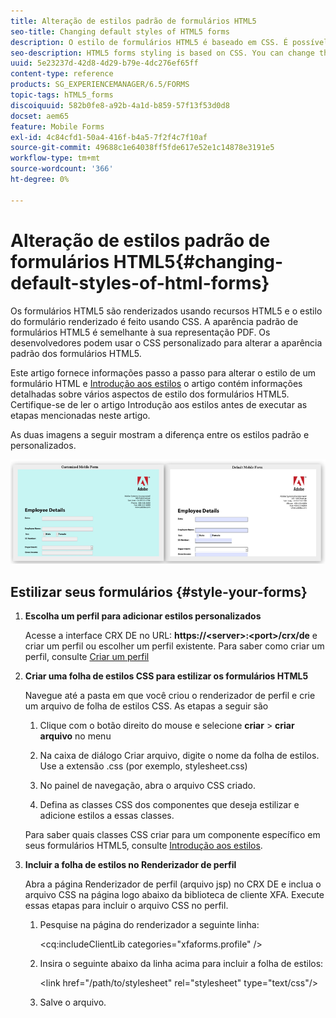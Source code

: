 ```yaml
---
title: Alteração de estilos padrão de formulários HTML5
seo-title: Changing default styles of HTML5 forms
description: O estilo de formulários HTML5 é baseado em CSS. É possível alterar os estilos padrão do formulário.
seo-description: HTML5 forms styling is based on CSS. You can change the default styles of the form.
uuid: 5e23237d-42d8-4d29-b79e-4dc276ef65ff
content-type: reference
products: SG_EXPERIENCEMANAGER/6.5/FORMS
topic-tags: hTML5_forms
discoiquuid: 582b0fe8-a92b-4a1d-b859-57f13f53d0d8
docset: aem65
feature: Mobile Forms
exl-id: 4c84cfd1-50a4-416f-b4a5-7f2f4c7f10af
source-git-commit: 49688c1e64038ff5fde617e52e1c14878e3191e5
workflow-type: tm+mt
source-wordcount: '366'
ht-degree: 0%

---
```


# Alteração de estilos padrão de formulários HTML5{#changing-default-styles-of-html-forms}

Os formulários HTML5 são renderizados usando recursos HTML5 e o estilo do formulário renderizado é feito usando CSS. A aparência padrão de formulários HTML5 é semelhante à sua representação PDF. Os desenvolvedores podem usar o CSS personalizado para alterar a aparência padrão dos formulários HTML5.

Este artigo fornece informações passo a passo para alterar o estilo de um formulário HTML e [Introdução aos estilos](/help/forms/using/css-styles.md) o artigo contém informações detalhadas sobre vários aspectos de estilo dos formulários HTML5. Certifique-se de ler o artigo Introdução aos estilos antes de executar as etapas mencionadas neste artigo.

As duas imagens a seguir mostram a diferença entre os estilos padrão e personalizados.

![imagens-002-pequeno](assets/pictures-002-small.png)

## Estilizar seus formulários {#style-your-forms}

1. **Escolha um perfil para adicionar estilos personalizados**

   Acesse a interface CRX DE no URL: **https://&lt;server>:&lt;port>/crx/de** e criar um perfil ou escolher um perfil existente. Para saber como criar um perfil, consulte [Criar um perfil](/help/forms/using/custom-profile.md)

1. **Criar uma folha de estilos CSS para estilizar os formulários HTML5**

   Navegue até a pasta em que você criou o renderizador de perfil e crie um arquivo de folha de estilos CSS. As etapas a seguir são

   1. Clique com o botão direito do mouse e selecione **criar** > **criar arquivo** no menu

   1. Na caixa de diálogo Criar arquivo, digite o nome da folha de estilos. Use a extensão .css (por exemplo, stylesheet.css)
   1. No painel de navegação, abra o arquivo CSS criado.
   1. Defina as classes CSS dos componentes que deseja estilizar e adicione estilos a essas classes.

   Para saber quais classes CSS criar para um componente específico em seus formulários HTML5, consulte [Introdução aos estilos](/help/forms/using/css-styles.md).

1. **Incluir a folha de estilos no Renderizador de perfil**

   Abra a página Renderizador de perfil (arquivo jsp) no CRX DE e inclua o arquivo CSS na página logo abaixo da biblioteca de cliente XFA. Execute essas etapas para incluir o arquivo CSS no perfil.

   1. Pesquise na página do renderizador a seguinte linha:

      &lt;cq:includeClientLib categories=&quot;xfaforms.profile&quot; />

   1. Insira o seguinte abaixo da linha acima para incluir a folha de estilos:

      &lt;link href=&quot;/path/to/stylesheet&quot; rel=&quot;stylesheet&quot; type=&quot;text/css&quot;/>

   1. Salve o arquivo.
